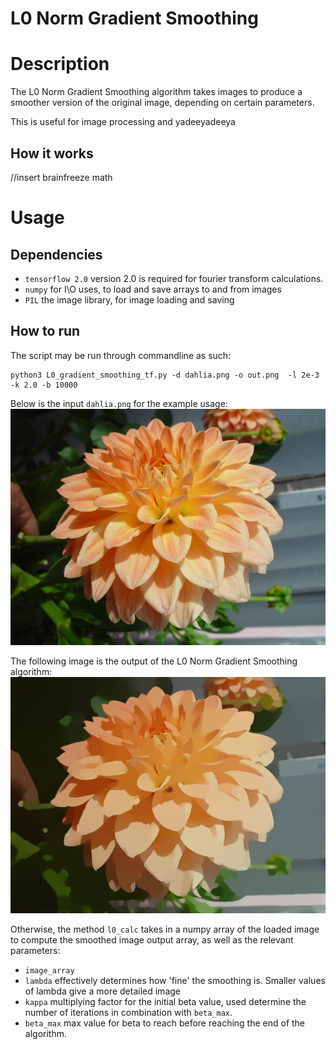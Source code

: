 # L0 Norm Gradient Smoothing 


# Description
The L0 Norm Gradient Smoothing algorithm takes images to produce a smoother version of the original image, depending on certain parameters. 

This is useful for image processing and yadeeyadeeya

## How it works 
//insert brainfreeze math

# Usage 
## Dependencies 
* `tensorflow 2.0` version 2.0 is required for fourier transform calculations. 
* `numpy` for I\O uses, to load and save arrays to and from images 
* `PIL` the image library, for image loading and saving 

## How to run
The script may be run through commandline as such: 

```
python3 L0_gradient_smoothing_tf.py -d dahlia.png -o out.png  -l 2e-3 -k 2.0 -b 10000
```

Below is the input `dahlia.png` for the example usage: 
![Dahlia](dahlia.png)

The following image is the output of the L0 Norm Gradient Smoothing algorithm: 
![Dahlia_output](dahlia_out.png)

Otherwise, the method `l0_calc` takes in a numpy array of the loaded image to compute the smoothed image output array, as well as the relevant parameters: 

* `image_array`
* `lambda` effectively determines how 'fine' the smoothing is. Smaller values of lambda give a more detailed image
* `kappa` multiplying factor for the initial beta value, used determine the number of iterations in combination with `beta_max`. 
* `beta_max` max value for beta to reach before reaching the end of the algorithm. 
